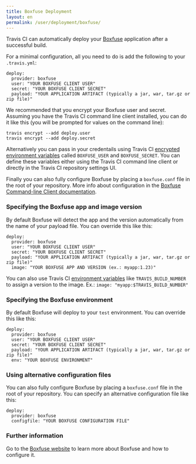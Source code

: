 ```yaml
---
title: Boxfuse Deployment
layout: en
permalink: /user/deployment/boxfuse/
---
```


Travis CI can automatically deploy your [Boxfuse](https://boxfuse.com/) application after a successful build.

For a minimal configuration, all you need to do is add the following to your `.travis.yml`:

    deploy:
      provider: boxfuse
      user: "YOUR BOXFUSE CLIENT USER"
      secret: "YOUR BOXFUSE CLIENT SECRET"
      payload: "YOUR APPLICATION ARTIFACT (typically a jar, war, tar.gz or zip file)"

We recommended that you encrypt your Boxfuse user and secret. Assuming you have the Travis CI command line client installed, you can do it like this (you will be prompted for values on the command line):

    travis encrypt --add deploy.user
    travis encrypt --add deploy.secret

Alternatively you can pass in your credentails using Travis CI [encrypted environment variables](/user/environment-variables/#Encrypted-Variables) called `BOXFUSE_USER` and `BOXFUSE_SECRET`. You can define these variables either using the Travis CI command line client or directly in the Travis CI repository settings UI.

Finally you can also fully configure Boxfuse by placing a `boxfuse.conf` file in the root of your repository. More info about configuration in the [Boxfuse Command-line Client documentation](https://boxfuse.com/docs/commandline/).

### Specifying the Boxfuse app and image version

By default Boxfuse will detect the app and the version automatically from the name of your payload file. You can override this like this:

    deploy:
      provider: boxfuse
      user: "YOUR BOXFUSE CLIENT USER"
      secret: "YOUR BOXFUSE CLIENT SECRET"
      payload: "YOUR APPLICATION ARTIFACT (typically a jar, war, tar.gz or zip file)"
      image: "YOUR BOXFUSE APP AND VERSION (ex.: myapp:1.23)"

You can also use Travis CI [environment variables](/user/environment-variables) like `TRAVIS_BUILD_NUMBER` to assign a version to the image. Ex.: `image: "myapp:$TRAVIS_BUILD_NUMBER"`

### Specifying the Boxfuse environment

By default Boxfuse will deploy to your `test` environment. You can override this like this:

    deploy:
      provider: boxfuse
      user: "YOUR BOXFUSE CLIENT USER"
      secret: "YOUR BOXFUSE CLIENT SECRET"
      payload: "YOUR APPLICATION ARTIFACT (typically a jar, war, tar.gz or zip file)"
      env: "YOUR BOXFUSE ENVIRONMENT"

### Using alternative configuration files

You can also fully configure Boxfuse by placing a `boxfuse.conf` file in the root of your repository. You can specify an alternative configuration file like this:

    deploy:
      provider: boxfuse
      configfile: "YOUR BOXFUSE CONFIGURATION FILE"

### Further information

Go to the [Boxfuse website](https://boxfuse.com) to learn more about Boxfuse and how to configure it.
